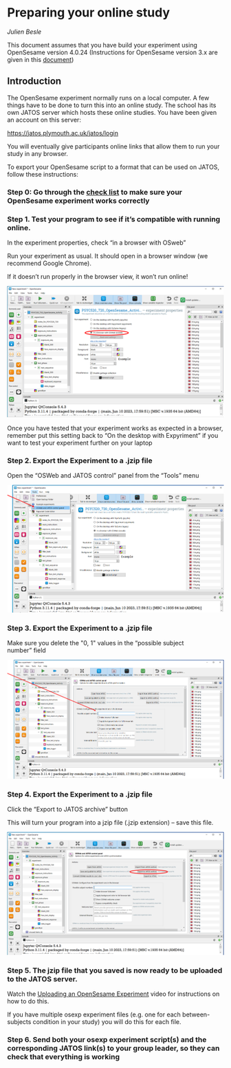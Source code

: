 # Preparing your online study

_Julien Besle_

This document assumes that you have build your experiment using OpenSesame version 4.0.24
(Instructions for OpenSesame version 3.x are given in this [document](presentations/prepare_your_online_study.pptx))

## Introduction

The OpenSesame experiment normally runs on a local computer. A few things have to be done to turn this into an online study. The school has its own JATOS server which hosts these online studies. You have been given an account on this server:      

https://jatos.plymouth.ac.uk/jatos/login

You will eventually give participants online links that allow them to run your study in any browser.

To export your OpenSesame script to a format that can be used on JATOS, follow these instructions:

### Step 0: Go through the [check list](checklist.md) to make sure your OpenSesame experiment works correctly

### Step 1. Test your program to see if it’s compatible with running online.

In the experiment properties, check “in a browser with OSweb” 

Run your experiment as usual. It should open in a browser window (we recommend Google Chrome).

If it doesn’t run properly in the browser view, it won’t run online!

![Run experiment in a browser with OSWeb](images/online_study_guide/Run_experiment_with_OSWeb.png)

Once you have tested that your experiment works as expected in a browser, remember put this setting back to “On the desktop with Expyriment” if you want to test your experiment further on your laptop

### Step 2. Export the Experiment to a .jzip file

Open the “OSWeb and JATOS control” panel from the “Tools” menu

![OSWeb and JATOS control panel](images/online_study_guide/OSWeb_and_JATOS_control_panel.png)


### Step 3. Export the Experiment to a .jzip file

Make sure you delete the "0, 1" values in the “possible subject number” field

![Possible subject number](images/online_study_guide/possible_subject_numbers.png)

### Step 4. Export the Experiment to a .jzip file

Click the “Export to JATOS archive” button

This will turn your program into a jzip file (.jzip extension) – save this file.

![Export to JATOS archive](images/online_study_guide/Export_to_JATOS_archive.png)

### Step 5. The jzip file that you saved is now ready to be uploaded to the JATOS server.

Watch the [Uploading an OpenSesame Experiment](https://youtu.be/EMHwUMI4JOI) video for instructions on how to do this.

If you have multiple osexp experiment files (e.g. one for each between-subjects condition in your study) you will do this for each file.

### Step 6. Send both your osexp experiment script(s) and the corresponding JATOS link(s) to your group leader, so they can check that everything is working 

